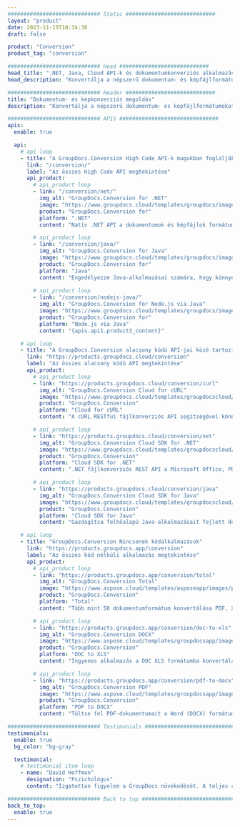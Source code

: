 ```yaml
---
############################# Static ############################
layout: "product"
date: 2023-11-15T10:34:30
draft: false

product: "Conversion"
product_tag: "conversion"

############################# Head ############################
head_title: ".NET, Java, Cloud API-k és dokumentumkonverziós alkalmazások a GroupDocstól"
head_description: "Konvertálja a népszerű dokumentum- és képfájlformátumokat bármilyen platformon alkalmazás- és api-alapú megoldásokkal."

############################# Header ############################
title: "Dokumentum- és képkonverziós megoldás"
description: "Konvertálja a népszerű dokumentum- és képfájlformátumokat bármilyen platformon alkalmazás- és api-alapú megoldásokkal."

############################# APIs ###############################
apis:
  enable: true

  api:
    # api loop
    - title: "A GroupDocs.Conversion High Code API-k magukban foglalják"
      link: "/conversion/"
      label: "Az összes High Code API megtekintése"
      api_product:
        # api_product loop
        - link: "/conversion/net/"
          img_alt: "GroupDocs.Conversion for .NET"
          image: "https://www.groupdocs.cloud/templates/groupdocs/images/product-logos/groupdocs-conversion-net.png"
          product: "GroupDocs.Conversion for"
          platform: ".NET"
          content: "Natív .NET API a dokumentumok és képfájlok formátumának pontos konvertálásához bármilyen típusú .NET alkalmazásban. Támogatja a kép vízjelek hozzáadását az átalakítás során."

        # api_product loop
        - link: "/conversion/java/"
          img_alt: "GroupDocs.Conversion for Java"
          image: "https://www.groupdocs.cloud/templates/groupdocs/images/product-logos/groupdocs-conversion-java.png"
          product: "GroupDocs.Conversion for"
          platform: "Java"
          content: "Engedélyezze Java-alkalmazásai számára, hogy könnyedén konvertáljanak az iparági szabványos dokumentumformátumok között, beleértve a Microsoft Office-t, a PDF-t, a HTML-t, a képeket és sok mást."
          
        # api_product loop
        - link: "/conversion/nodejs-java/"
          img_alt: "GroupDocs.Conversion for Node.js via Java"
          image: "https://www.groupdocs.cloud/templates/groupdocs/images/product-logos/groupdocs-conversion-nodejs-java.png"
          product: "GroupDocs.Conversion for"
          platform: "Node.js via Java"
          content: "{apis.api1.product3_content}"

    # api loop
    - title: "A GroupDocs.Conversion alacsony kódú API-jai közé tartozik"
      link: "https://products.groupdocs.cloud/conversion"
      label: "Az összes alacsony kódú API megtekintése"
      api_product:
        # api_product loop
        - link: "https://products.groupdocs.cloud/conversion/curl"
          img_alt: "GroupDocs.Conversion Cloud for cURL"
          image: "https://www.groupdocs.cloud/templates/groupdocscloud/images/sdk/272x272/groupdocs_conversion-for-curl.png"
          product: "GroupDocs.Conversion"
          platform: "Cloud for cURL"
          content: "A cURL RESTful fájlkonverziós API segítségével könnyedén konvertálhatja alkalmazásaiban a Microsoft Office, PDF, E-mail, Project, HTML és más gyakori fájlformátumokat."

        # api_product loop
        - link: "https://products.groupdocs.cloud/conversion/net"
          img_alt: "GroupDocs.Conversion Cloud SDK for .NET"
          image: "https://www.groupdocs.cloud/templates/groupdocscloud/images/sdk/272x272/groupdocs_conversion-for-net.png"
          product: "GroupDocs.Conversion"
          platform: "Cloud SDK for .NET"
          content: ".NET fájlkonverziós REST API a Microsoft Office, PDF, e-mail, projekt, HTML és más gyakori fájlformátumok könnyű konvertálásához bármely platformon a Cloud SDK használatával."

        # api_product loop
        - link: "https://products.groupdocs.cloud/conversion/java"
          img_alt: "GroupDocs.Conversion Cloud SDK for Java"
          image: "https://www.groupdocs.cloud/templates/groupdocscloud/images/sdk/272x272/groupdocs_conversion-for-java.png"
          product: "GroupDocs.Conversion"
          platform: "Cloud SDK for Java"
          content: "Gazdagítsa felhőalapú Java-alkalmazásait fejlett dokumentumkonverziós funkciókkal bármely olyan platformon, amely képes REST API-k hívására."

    # api loop
    - title: "GroupDocs.Conversion Nincsenek kódalkalmazások"
      link: "https://products.groupdocs.app/conversion"
      label: "Az összes kód nélküli alkalmazás megtekintése"
      api_product:
        # api_product loop
        - link: "https://products.groupdocs.app/conversion/total"
          img_alt: "GroupDocs.Conversion Total"
          image: "https://www.aspose.cloud/templates/asposeapp/images/products/logo/aspose_conversion-app.png"
          product: "GroupDocs.Conversion"
          platform: "Total"
          content: "Több mint 50 dokumentumformátum konvertálása PDF, XLSX, DOCX, XPS, HTML és sok más formátumba."

        # api_product loop
        - link: "https://products.groupdocs.app/conversion/doc-to-xls"
          img_alt: "GroupDocs.Conversion DOCX"
          image: "https://www.aspose.cloud/templates/groupdocsapp/images/products/logo/groupdocs_words-app.png"
          product: "GroupDocs.Conversion"
          platform: "DOC to XLS"
          content: "Ingyenes alkalmazás a DOC XLS formátumba konvertálására bármely webböngészőből."

        # api_product loop
        - link: "https://products.groupdocs.app/conversion/pdf-to-docx"
          img_alt: "GroupDocs.Conversion PDF"
          image: "https://www.aspose.cloud/templates/groupdocsapp/images/products/logo/groupdocs_pdf-app.png"
          product: "GroupDocs.Conversion"
          platform: "PDF to DOCX"
          content: "Töltse fel PDF-dokumentumait a Word (DOCX) formátumba való zökkenőmentes konvertáláshoz."

############################# Testimonials ###############################
testimonials:
  enable: true
  bg_color: "bg-gray"

  testimonial:
    # testimonial item loop
    - name: "David Hoffman"
      designation: "Pszichológus"
      content: "Izgatottan figyelem a GroupDocs növekedését. A teljes csapat készséges készsége nagy segítségemre volt, ha valakivel beszélek a GroupDocsnál, garantálhatom, hogy valaki figyel, és megcsinálja a dolgokat."

############################# Back to top ###############################
back_to_top:
  enable: true
---
```

